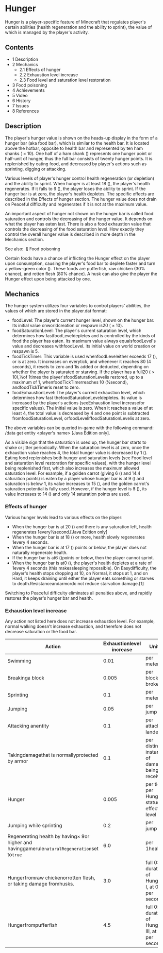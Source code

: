 # Hunger
Hunger is a player-specific feature of Minecraft that regulates player's certain abilities (health regeneration and the ability to sprint), the value of which is managed by the player's activity.

## Contents
- 1 Description
- 2 Mechanics
	- 2.1 Effects of hunger
	- 2.2 Exhaustion level increase
	- 2.3 Food level and saturation level restoration
- 3 Food poisoning
- 4 Achievements
- 5 Video
- 6 History
- 7 Issues
- 8 References

## Description
The player's hunger value is shown on the heads-up display in the form of a hunger bar (aka food bar), which is similar to the health bar. It is located above the hotbar, opposite to health bar and represented by ten ham shanks ( × 10). One half of a ham shank () represents one hunger point or half-unit of hunger, thus the full bar consists of twenty hunger points. It is replenished by eating food, and decreased by player's actions such as sprinting, digging or attacking.

Various levels of player's hunger control health regeneration (or depletion) and the ability to sprint. When hunger is at least 18 (), the player's health regenerates. If it falls to 6 (), the player loses the ability to sprint. If the hunger bar is at zero, the player's health depletes. The specific effects are described in the Effects of hunger section. The hunger value does not drain on Peaceful difficulty and regenerates if it is not at the maximum value.

An important aspect of hunger not shown on the hunger bar is called food saturation and controls the decreasing of the hunger value. It depends on what the player has eaten last. There is also a food exhaustion value that controls the decreasing of the food saturation level. How exactly they control the overall hunger value is described in more depth in the Mechanics section.

See also:  § Food poisoning

Certain foods have a chance of inflicting the Hunger effect on the player upon consumption, causing the player's food bar to deplete faster and turn a yellow-green color (). These foods are pufferfish, raw chicken (30% chance), and rotten flesh (80% chance). A husk can also give the player the Hunger effect upon being attacked by one.

## Mechanics
The hunger system utilizes four variables to control players' abilities, the values of which are stored in the player.dat format:

- foodLevel: The player's current hunger level, shown on the hunger bar. Its initial value onworldcreation or respawn is20 ( × 10).
- foodSaturationLevel: The player's current saturation level, which determines how fastfoodLeveldepletes and is controlled by the kinds of food the player has eaten. Its maximum value always equalsfoodLevel's value and decreases withfoodLevel. Its initial value on world creation or respawn is 5.
- foodTickTimer: This variable is used whenfoodLeveleither exceeds 17 (), or is at zero. It increases on everytick, and whenever it reaches 80 (4 seconds), it resets to zero and 1is added or deducted, depending on whether the player is saturated or starving. If the player has a full20 ( × 10),1⁄6of 1times the player'sfoodSaturationLevelis restored, up to a maximum of 1, whenfoodTickTimerreaches 10 (1⁄2second), andfoodTickTimeris reset to zero.
- foodExhaustionLevel: The player's current exhaustion level, which determines how fast thefoodSaturationLeveldepletes. Its value is increased by the player's actions (seeExhaustion level increasefor specific values). The initial value is zero. When it reaches a value of at least 4, the total value is decreased by 4 and one point is subtracted fromfoodSaturationLevel, orfoodLeveliffoodSaturationLevelis at zero.

The above variables can be queried in-game with the following command: /data get entity <player's name> <variable>‌[Java Edition  only].

As a visible sign that the saturation is used up, the hunger bar starts to shake or jitter periodically. When the saturation level is at zero, once the exhaustion value reaches 4, the total hunger value is decreased by 1 (). Eating food replenishes both hunger and saturation levels (see Food level and saturation level restoration for specific values), with the hunger level being replenished first, which also increases the maximum allowed saturation level. For example, if a golden carrot (giving 6 () and 14.4 saturation points) is eaten by a player whose hunger bar is at 9 () and saturation is below 1, its value increases to 15 (), and the golden carrot's saturation potential is fully used. However, if the hunger level is 8 (), its value increases to 14 () and only 14 saturation points are used.

### Effects of hunger
Various hunger levels lead to various effects on the player:

- When the hunger bar is at 20 () and there is any saturation left, health regenerates 1every1⁄2second.‌[Java Edition  only]
- When the hunger bar is at 18 () or more, health slowly regenerates 1every 4 seconds.
- When the hunger bar is at 17 () points or below, the player does not naturally regenerate health.
- If the hunger bar is at6 ()points or below, then the player cannot sprint.
- When the hunger bar is at0 (), the player's health depletes at a rate of 1every 4 seconds (this makessleepingimpossible). On Easydifficulty, the player's health stops dropping at 10, on Normal, it stops at 1, and on Hard, it keeps draining until either the player eats something or starves to death.Resistanceandarmordo not reduce starvation damage.[1]

Switching to Peaceful difficulty eliminates all penalties above, and rapidly restores the player's hunger bar and health.

### Exhaustion level increase
Any action not listed here does not increase exhaustion level. For example, normal walking doesn't increase exhaustion, and therefore does not decrease saturation or the food bar.

| Action                                                                                            | Exhaustionlevel increase | Units                                               |
|---------------------------------------------------------------------------------------------------|--------------------------|-----------------------------------------------------|
| Swimming                                                                                          | 0.01                     | per meter                                           |
| Breakinga block                                                                                   | 0.005                    | per block broken                                    |
| Sprinting                                                                                         | 0.1                      | per meter                                           |
| Jumping                                                                                           | 0.05                     | per jump                                            |
| Attacking anentity                                                                                | 0.1                      | per attack landed                                   |
| Takingdamagethat is normallyprotected by armor                                                    | 0.1                      | per distinct instance of damage being received      |
| Hunger                                                                                            | 0.005                    | per tick, per Hunger status effect level            |
| Jumping while sprinting                                                                           | 0.2                      | per jump                                            |
| Regenerating health by having× 9or higher and<br/>havinggamerule`naturalRegeneration`set to`true` | 6.0                      | per 1healed                                         |
| Hungerfromraw chickenorrotten flesh, or taking damage fromhusks.                                  | 3.0                      | full 0:30 duration of Hunger I, at 0.1 per second   |
| Hungerfrompufferfish                                                                              | 4.5                      | full 0:15 duration of Hunger III, at 0.3 per second |

